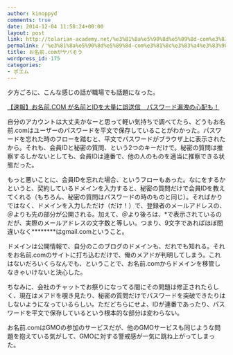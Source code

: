 ```yaml
---
author: kinoppyd
comments: true
date: 2014-12-04 11:58:24+00:00
layout: post
link: http://tolarian-academy.net/%e3%81%8a%e5%90%8d%e5%89%8d-com%e3%81%8c%e3%83%a4%e3%83%90%e3%81%9d%e3%81%86/
permalink: /'%e3%81%8a%e5%90%8d%e5%89%8d-com%e3%81%8c%e3%83%a4%e3%83%90%e3%81%9d%e3%81%86'
title: お名前.comがヤバそう
wordpress_id: 175
categories:
- ポエム
---
```


夕方ごろに、こんな感じの話が職場でも話題になった。

[【速報】お名前.COM が名前とIDを大量に誤送信　パスワード漏洩の心配も！](http://togetter.com/li/753648)

自分のアカウントは大丈夫かなーと思って軽い気持ちで調べてたら、どうもお名前.comはユーザーのパスワードを平文で保存していることがわかった。パスワードを忘れた時のフローを踏むと、平文でパスワードがブラウザ上に表示されたから。それも、会員IDと秘密の質問、という2つのキーだけで。秘密の質問は推察するしかないとしても、会員IDは連番で、他の人のものを適当に推察できる状態だった。

もっと悪いことに、会員IDを忘れた場合、というフローもあった。なにをするかというと、契約しているドメインを入力すると、秘密の質問だけで会員IDを教えてくれる（もちろん、秘密の質問はパスワードの時のものと同じ）。そればかりではなく、ドメインを入力しただけ（だけ！）で、登録者のメールアドレスの、＠よりも先の部分が公開される。加えて、＠より後ろは、*で表示されているのだが、実際のメールアドレスの文字数と等しい。つまり、9文字であればほぼ間違いなく********はgmail.comということ。

ドメインは公開情報で、自分のこのブログのドメインも、だれでも知れる。それをお名前.comのサイトに打ち込むだけで、俺のメアドが判明してしまう。これはないだろいくらなんでも、ということで、お名前.comからドメインを移管しなきゃいけないと決心した。

ちなみに、会社のチャットでお祭りになってる間にその問題は修正されたらしく、現在はメアドを覗き見たり、秘密の質問だけでパスワードを突破できたりはしないようになっているらしい。ただどちらにせよ、IDが連番であったり、パスワードを平文で保存しているという根本的な部分は変わらない。

お名前.comはGMOの参加のサービスだが、他のGMOサービスも同じような問題を抱えている気がして、GMOに対する警戒感が一気に跳ね上がってしまった。

